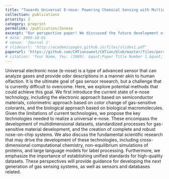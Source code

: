 ```yaml
---
title: "Towards Universal E-nose: Powering Chemical Sensing with Multimodal Sensing and Artificial Intelligence"
collection: publications
priority: 2
category: preprint
permalink: /publication/2enose
excerpt: "Our perspective paper! We discussed the future development of chemical sensors. Aiming at the final goal: universal e-nose, we discussed the technological path and potential opportunities.<br/><img src='https://raw.githubusercontent.com/CHTiansweet/CHTian/master/images/AIS.png'>"
# date: 2009-10-01
# venue: 'Journal 1'
# slidesurl: 'http://academicpages.github.io/files/slides1.pdf'
paperurl: 'https://github.com/CHTiansweet/CHTian/blob/master/files/perspective_preprint.pdf'
# citation: 'Your Name, You. (2009). &quot;Paper Title Number 1.&quot; <i>Journal 1</i>. 1(1).'
---
```


Universal electronic nose (e-nose) is a type of advanced sensor that can analyze gases and provide odor descriptions in a manner akin to human olfaction. It is the ultimate goal of gas sensor research, but a challenge that is currently difficult to overcome. Here, we explore potential methods that could achieve this goal. We first introduce the current state of e-nose technology, including the electronic approach based on semiconductor materials, colorimetric approach based on color change of gas-sensitive colorants, and the biological approach based on biological macromolecules. Given the limitations of current technologies, we propose the key technologies needed to realize a universal e-nose. These encompass the development of multidimensional datasets, standardized processes for gas-sensitive material development, and the creation of complete and robust nose-on-chip systems. We also discuss the fundamental scientific research that may drive the development of these technologies, including cross-dimensional computational chemistry, non-equilibrium simulations of proteins, and large language models for label processing. Furthermore, we emphasize the importance of establishing unified standards for high-quality datasets. These perspectives will provide guidance for developing the next generation of gas sensing systems, as well as sensors and databases related.
